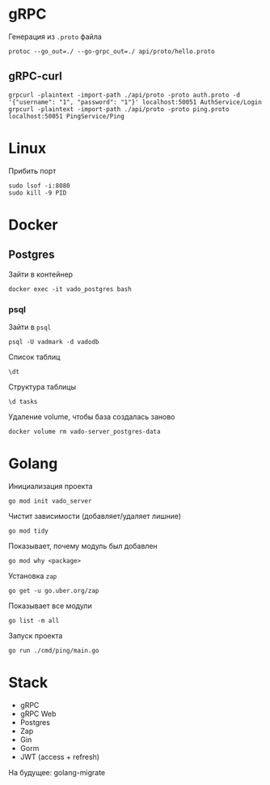 # gRPC

Генерация из `.proto` файла

```shell
protoc --go_out=./ --go-grpc_out=./ api/proto/hello.proto
```
## gRPC-curl
```shell
grpcurl -plaintext -import-path ./api/proto -proto auth.proto -d '{"username": "1", "password": "1"}' localhost:50051 AuthService/Login
grpcurl -plaintext -import-path ./api/proto -proto ping.proto localhost:50051 PingService/Ping
````

# Linux

Прибить порт
```shell
sudo lsof -i:8080
sudo kill -9 PID
```
# Docker
## Postgres

Зайти в контейнер
```shell
docker exec -it vado_postgres bash
```

### psql
Зайти в `psql`
```shell
psql -U vadmark -d vadodb
```
Список таблиц
```shell
\dt
```
Структура таблицы
```shell
\d tasks
```
Удаление volume, чтобы база создалась заново
```shell
docker volume rm vado-server_postgres-data
```

# Golang

Инициализация проекта
```shell
go mod init vado_server
```
Чистит зависимости (добавляет/удаляет лишние)
```shell
go mod tidy
```

Показывает, почему модуль был добавлен
```shell
go mod why <package>
```

Установка `zap`
```shell
go get -u go.uber.org/zap
```

Показывает все модули
```shell
go list -m all
```

Запуск проекта
```shell
go run ./cmd/ping/main.go
```

# Stack
- gRPC
- gRPC Web
- Postgres
- Zap
- Gin
- Gorm
- JWT (access + refresh)

На будущее: golang-migrate